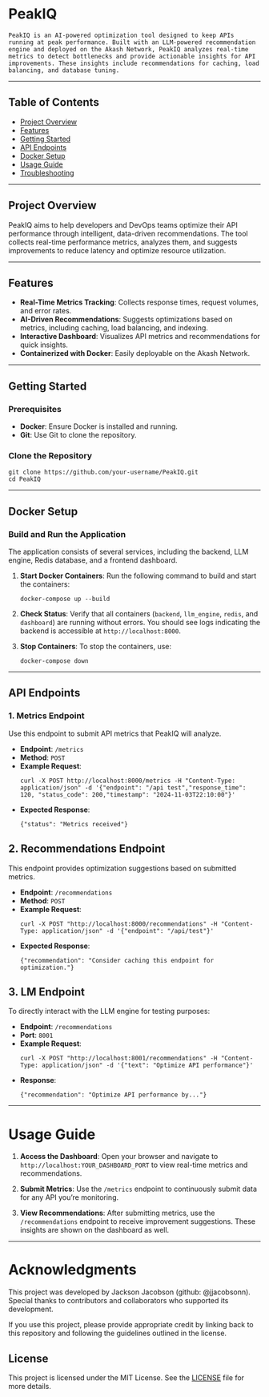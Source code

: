 # PeakIQ
    
    PeakIQ is an AI-powered optimization tool designed to keep APIs running at peak performance. Built with an LLM-powered recommendation engine and deployed on the Akash Network, PeakIQ analyzes real-time metrics to detect bottlenecks and provide actionable insights for API improvements. These insights include recommendations for caching, load balancing, and database tuning.

---

## Table of Contents

- [Project Overview](#project-overview)
- [Features](#features)
- [Getting Started](#getting-started)
- [API Endpoints](#api-endpoints)
- [Docker Setup](#docker-setup)
- [Usage Guide](#usage-guide)
- [Troubleshooting](#troubleshooting)

---

## Project Overview

PeakIQ aims to help developers and DevOps teams optimize their API performance through intelligent, data-driven recommendations. The tool collects real-time performance metrics, analyzes them, and suggests improvements to reduce latency and optimize resource utilization.

---

## Features

- **Real-Time Metrics Tracking**: Collects response times, request volumes, and error rates.
- **AI-Driven Recommendations**: Suggests optimizations based on metrics, including caching, load balancing, and indexing.
- **Interactive Dashboard**: Visualizes API metrics and recommendations for quick insights.
- **Containerized with Docker**: Easily deployable on the Akash Network.

---

## Getting Started

### Prerequisites

- **Docker**: Ensure Docker is installed and running.
- **Git**: Use Git to clone the repository.

### Clone the Repository

```
git clone https://github.com/your-username/PeakIQ.git
cd PeakIQ
```

---

## Docker Setup

### Build and Run the Application

The application consists of several services, including the backend, LLM engine, Redis database, and a frontend dashboard. 

1. **Start Docker Containers**: Run the following command to build and start the containers:

    ```
    docker-compose up --build
    ```

2. **Check Status**: Verify that all containers (`backend`, `llm_engine`, `redis`, and `dashboard`) are running without errors. You should see logs indicating the backend is accessible at `http://localhost:8000`.

3. **Stop Containers**: To stop the containers, use:

    ```
    docker-compose down
    ```

---

## API Endpoints

### 1. Metrics Endpoint

Use this endpoint to submit API metrics that PeakIQ will analyze.

- **Endpoint**: `/metrics`
- **Method**: `POST`
- **Example Request**:
    ```
    curl -X POST http://localhost:8000/metrics -H "Content-Type: application/json" -d '{"endpoint": "/api test","response_time": 120, "status_code": 200,"timestamp": "2024-11-03T22:10:00"}'
    ```
- **Expected Response**:
    ```
    {"status": "Metrics received"}
    ```

## 2. Recommendations Endpoint
This endpoint provides optimization suggestions based on submitted metrics.

- **Endpoint**: `/recommendations`
- **Method**: `POST`
- **Example Request**:
    ```
    curl -X POST "http://localhost:8000/recommendations" -H "Content-Type: application/json" -d '{"endpoint": "/api/test"}'
    ```
- **Expected Response**:
    ```
    {"recommendation": "Consider caching this endpoint for optimization."}
    ```

## 3. LM Endpoint
To directly interact with the LLM engine for testing purposes:

- **Endpoint**: `/recommendations`
- **Port**: `8001`
- **Example Request**:
    ```
    curl -X POST "http://localhost:8001/recommendations" -H "Content-Type: application/json" -d '{"text": "Optimize API performance"}'
    ```
- **Response**:
    ```
    {"recommendation": "Optimize API performance by..."}
    ```

---

# Usage Guide

1. **Access the Dashboard**: Open your browser and navigate to `http://localhost:YOUR_DASHBOARD_PORT` to view real-time metrics and recommendations.

2. **Submit Metrics**: Use the `/metrics` endpoint to continuously submit data for any API you’re monitoring.

3. **View Recommendations**: After submitting metrics, use the `/recommendations` endpoint to receive improvement suggestions. These insights are shown on the dashboard as well.

---

# Acknowledgments

This project was developed by Jackson Jacobson (github: @jjacobsonn). Special thanks to contributors and collaborators who supported its development.

If you use this project, please provide appropriate credit by linking back to this repository and following the guidelines outlined in the license.

## License

This project is licensed under the MIT License. See the [LICENSE](./LICENSE) file for more details.

